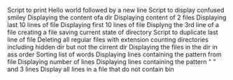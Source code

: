 Script to print Hello world followed by a new line
Script to display confused smiley
Displaying the content ofa dir
Displaying content of 2 files
Displaying last 10 lines of file
Displaying first 10 lines of file
Displyng the 3rd line of a file
creating a file
saving current state of directory
Script to duplicate last line of file
Deleting all regular files with extension
counting directories including hidden dir but not the cirrent dir
Displaying the files in the dir in ass order
Sorting list of words 
Displaying lines containing the pattern from file
Displaying number of lines
Displaying lines containing the pattern " " and 3 lines
Display all lines in a file that do not contain bin 
